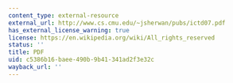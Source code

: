 ```yaml
---
content_type: external-resource
external_url: http://www.cs.cmu.edu/~jsherwan/pubs/ictd07.pdf
has_external_license_warning: true
license: https://en.wikipedia.org/wiki/All_rights_reserved
status: ''
title: PDF
uid: c5386b16-baee-490b-9b41-341ad2f3e32c
wayback_url: ''
---
```

